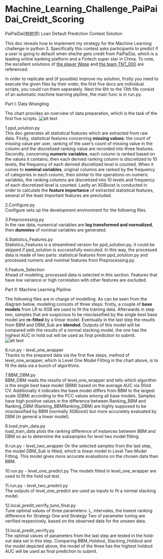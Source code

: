 # Machine_Learning_Challenge_PaiPaiDai_Creidt_Scoring
PaiPaiDai(拍拍贷) Loan Default Prediction Contest Solution  

This doc reveals how to implement my strategy for the Machine Learning challenge in python 3. Specifically this contest asks participants to predict if a user is going to default when she/he gets credit from PaiPaiDai, which is a leading online banking platform and a Fintech super star in China. To note, the excellent solutions of [the player Wepe](http://bbs.pkbigdata.com/static/348_detail.html) and [the team TNT_000](http://bbs.pkbigdata.com/static/417_detail.html) are referenced.  

In order to replicate and (if possible) improve my solution, firstly you need to execute the given files by their order, the first five docs are individual scripts, you could run them seperately. Next the 6th to the 13th file consist of an automatic machine learning pipiline, the main func is in run.py.  

Part I: Data Wrangling 

The  chart  provides  an  overview  of data  preparation, which  is  the  task  of  the  first  five  scripts.
![alt text](https://github.com/PengInGitHub/Machine_Learning_Challenge_PaiPaiDai_Creidt_Scoring/blob/master/data_preparation.png)

1.ppd_solution.py  
This doc generates all statistical features which are extracted from raw data. Firstly, statistical
features concerning **missing values**: the count of missing value per user, ranking of the
user’s count of missing value in the column and the discretized ranking value are recorded
into three features. Secondly, concerning **numeric variables**, each column is ranked based
on the values it contains, then each derived ranking column is discretized to 10 levels, the
frequency of each derived discretized level is counted. When it comes to **nominal
variables**, original columns are ranked by the frequency of categories in each column, then
similar to the operations on numeric variables, the ranking columns are discretized into 10
levels and frequency of each discretized level is counted. Lastly an XGBoost is conducted
in order to calculate the **feature importance** of extracted statistical features, several of the
least  important  features  are  precluded.  

2.Configure.py  
Configure  sets  up  the  development  environment  for  the  following  files.  

3.Preprocessing.py  
In the raw data, numerical variables are **log transformed and normalized**, then **dummies** of
nominal  variables  are  generated.  

4.Statistics_Features.py  
Statistics_Features is a streamlined version for ppd_solution.py, it could be skipped if
ppd_solution is successfully executed. In this way, the processed data is made of two parts:
statistical features from ppd_solution.py and processed numeric and nominal features from
Preprocessing.py.  

5.Feature_Selection  
Ahead of modeling, processed data is selected in this section. Features that have low
variance  or  high  correlation  with  other  features  are  excluded.  

Part II: Machine Learning Pipiline  

The following files are in charge of modelling. As can be seen from the diagram below,
modeling consists of three steps: firstly, a couple of **base models** from LR to XGB are used
to fit the training data. Afterwards in step two, samples that are suspicious to be
misclassified by the single best base model are **re-fitted** by a linear model. Eventually in the
last step the results from BBM and DBM_Sub are **blended**. Outputs of this model will be
compared with the results of a normal stacking model, the one has the highest AUC in
hold out  will  be  used  as  final  prediction  to  submit.  
![alt text](https://github.com/PengInGitHub/Machine_Learning_Challenge_PaiPaiDai_Creidt_Scoring/blob/master/modelling.png)

6.run.py - level_one_wrapper  
Thanks to the prepared data via the first five steps, method of level_one_wrapper, which is Level  One  Model  Fitting  in  the  chart  above,  is  to  fit  the  data  via  a  bunch  of  algorithms.

7.BBM_DBM.py  
BBM_DBM reads the results of level_one_wrapper and tells which algorithm is the single
best base model (BBM) based on the average AUC via 5­fold CV. Additionally it indicates
the base model differs from BBM to the largest scale (DBM) according to the PCC values
among all base models. Samples have high positive values in the difference between
Ranking_BBM and Ranking_DBM (Ranking_BBM­Ranking_DBM) are highly supposed
to be misclassified by BBM (normally XGBoost) but more accurately evaluated by DBM
(in  general  a  linear  model).  

8.load_train_data.py  
load_train_data plots the ranking difference of instances between BBM and DBM so as to
determine  the  subsamples  for  level  two  model  fitting.  

9.run.py - level_two_wrapper 
On the selected samples from the last step, the model DBM_Sub is fitted, which is linear
model in Level Two Model Fitting. This model gives more accurate evaluations on the
chosen  data  than  BBM.  

10.run.py - level_one_predict.py
The  models  fitted  in  level_one_wrapper  are  used  to  fit  the  hold out  test.  

11.run.py - level_two_predict.py  
The  outputs  of  level_one_predict  are  used  as  inputs  to  fit  a  normal  stacking  model. 

12.local_predit_verrify_tune_final.py    
Tune optimal values of three parameters: L, intervales, the lowest ranking difference for
Strategy One and Strategy Two of parameter tuning are verified respectively, based on the
observed  data  for  the  unseen  data.  

13.local_predit_verrify.py  
The optimal values of parameters from the last step are tested in the hold­out data set in this step. Comparing BBM_Holdout, Stacking_Holdout and the model depicted above, the model  of  the  three  has  the  highest  hold­out  AUC  will  be  used  as  final  prediction  to  submit.
